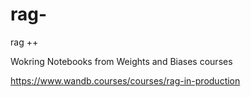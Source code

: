 # rag-
rag ++ 


Wokring Notebooks from Weights and Biases courses

https://www.wandb.courses/courses/rag-in-production

